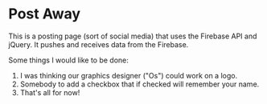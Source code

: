 Post Away
=========

This is a posting page (sort of social media) that uses the Firebase API and jQuery. It pushes and receives data from 
the Firebase. 

Some things I would like to be done:


1. I was thinking our graphics designer ("Os") could work on a logo.
2. Somebody to add a checkbox that if checked will remember your name.
3. That's all for now!
